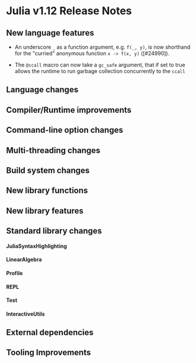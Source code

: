 Julia v1.12 Release Notes
========================

New language features
---------------------
* An underscore `_` as a function argument, e.g. `f(_, y)`, is now shorthand
  for the "curried" anonymous function `x -> f(x, y)` ([#24990]).

* The `@ccall` macro can now take a `gc_safe` argument, that if set to true allows the runtime to run garbage collection concurrently to the `ccall`

Language changes
----------------

Compiler/Runtime improvements
-----------------------------

Command-line option changes
---------------------------

Multi-threading changes
-----------------------

Build system changes
--------------------

New library functions
---------------------

New library features
--------------------

Standard library changes
------------------------

#### JuliaSyntaxHighlighting

#### LinearAlgebra

#### Profile

#### REPL

#### Test

#### InteractiveUtils

External dependencies
---------------------

Tooling Improvements
--------------------

<!--- generated by NEWS-update.jl: -->
